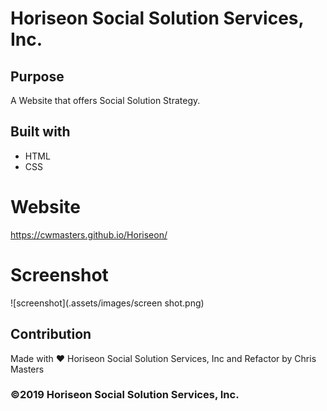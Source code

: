 # Horiseon Social Solution Services, Inc.

## Purpose
A Website that offers Social Solution Strategy.

## Built with
* HTML
* CSS

# Website
https://cwmasters.github.io/Horiseon/

# Screenshot
![screenshot](.assets/images/screen shot.png)

## Contribution
Made with ❤️ Horiseon Social Solution Services, Inc and Refactor by Chris Masters

### ©2019 Horiseon Social Solution Services, Inc.
